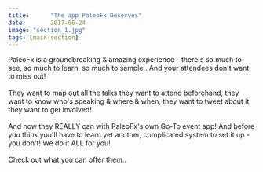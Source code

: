```yaml
---
title:      "The app PaleoFx Deserves"
date:       2017-06-24
image: "section_1.jpg"
tags: [main-section]
---
```


PaleoFx is a groundbreaking & amazing experience - there's so much to see, so much to learn, so much to sample..  And your attendees don't want to miss out!<br><br>
They want to map out all the talks they want to attend beforehand, they want to know who's speaking & where & when, they want to tweet about it, they want to get involved!<br><br>And now they REALLY can with PaleoFx's own Go-To event app!  And before you think you'll have to learn yet another, complicated system to set it up - you don't!  We do it ALL for you!<br><br>Check out what you can offer them..
